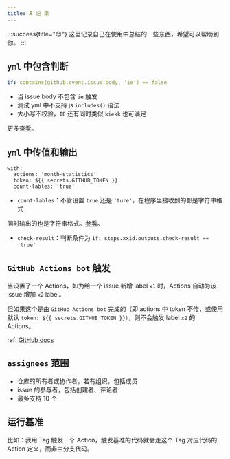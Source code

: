 ```yaml
---
title: 🎗 记 录
---
```


:::success{title="😊"}
这里记录自己在使用中总结的一些东西，希望可以帮助到你。
:::

## `yml` 中包含判断

```yml
if: contains(github.event.issue.body, 'ie') == false
```

- 当 issue body 不包含 `ie` 触发
- 测试 yml 中不支持 js `includes()` 语法
- 大小写不校验，`IE` 还有同时类似 `kiekk` 也可满足

更多[查看](https://docs.github.com/en/free-pro-team@latest/actions/reference/context-and-expression-syntax-for-github-actions#functions)。

## `yml` 中传值和输出

```
with:
  actions: 'month-statistics'
  token: ${{ secrets.GITHUB_TOKEN }}
  count-lables: 'true'
```

- `count-lables`：不管设置 `true` 还是 `'ture'`，在程序里接收到的都是字符串格式

同时输出的也是字符串格式。[参看](https://docs.github.com/en/actions/reference/workflow-syntax-for-github-actions#jobsjob_idoutputs)。

- `check-result`：判断条件为 `if: steps.xxid.outputs.check-result == 'true'`

## `GitHub Actions bot` 触发

当设置了一个 Actions，如为给一个 issue 新增 label `x1` 时，Actions 自动为该 issue 增加 `x2` label。

但如果这个是由 `GitHub Actions bot` 完成的（即 actions 中 token 不传，或使用默认 `token: ${{ secrets.GITHUB_TOKEN }}`），则不会触发 label `x2` 的 Actions。

ref: [GitHub docs](https://docs.github.com/en/actions/reference/events-that-trigger-workflows#triggering-new-workflows-using-a-personal-access-token)

## `assignees` 范围

- 仓库的所有者或协作者，若有组织，包括成员
- issue 的参与者，包括创建者、评论者
- 最多支持 10 个

## 运行基准

比如：我用 Tag 触发一个 Action，触发基准的代码就会走这个 Tag 对应代码的 Action 定义，而非主分支代码。
